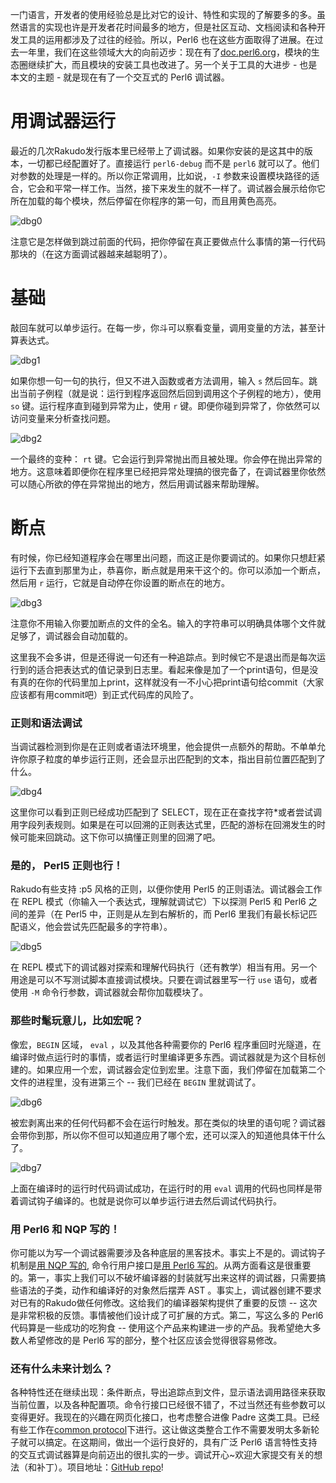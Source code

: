 一门语言，开发者的使用经验总是比对它的设计、特性和实现的了解要多的多。虽然语言的实现也许是开发者花时间最多的地方，但是社区互动、文档阅读和各种开发工具的运用都涉及了过往的经验。所以，Perl6 也在这些方面取得了进展。在过去一年里，我们在这些领域大大的向前迈步：现在有了[doc.perl6.org](http://doc.perl6.org)，模块的生态圈继续扩大，而且模块的安装工具也改进了。另一个关于工具的大进步 - 也是本文的主题 - 就是现在有了一个交互式的 Perl6 调试器。

# 用调试器运行

最近的几次Rakudo发行版本里已经带上了调试器。如果你安装的是这其中的版本，一切都已经配置好了。直接运行 `perl6-debug` 而不是 `perl6` 就可以了。他们对参数的处理是一样的。所以你正常调用，比如说，`-I` 参数来设置模块路径的适合，它会和平常一样工作。当然，接下来发生的就不一样了。调试器会展示给你它所在加载的每个模块，然后停留在你程序的第一句，而且用黄色高亮。

![dbg0](http://img0.tuicool.com/6Rn6Bb.png)

注意它是怎样做到跳过前面的代码，把你停留在真正要做点什么事情的第一行代码那块的（在这方面调试器越来越聪明了）。

# 基础

敲回车就可以单步运行。在每一步，你斗可以察看变量，调用变量的方法，甚至计算表达式。

![dbg1](http://img1.tuicool.com/FnQJvu.png)

如果你想一句一句的执行，但又不进入函数或者方法调用，输入 `s` 然后回车。跳出当前子例程（就是说：运行到程序返回然后回到调用这个子例程的地方），使用 `so` 键。运行程序直到碰到异常为止，使用 `r` 键。即便你碰到异常了，你依然可以访问变量来分析查找问题。

![dbg2](http://img2.tuicool.com/3AzuAn.png)

一个最终的变种： `rt` 键。它会运行到异常抛出而且被处理。你会停在抛出异常的地方。这意味着即便你在程序里已经把异常处理搞的很完备了，在调试器里你依然可以随心所欲的停在异常抛出的地方，然后用调试器来帮助理解。

# 断点

有时候，你已经知道程序会在哪里出问题，而这正是你要调试的。如果你只想赶紧运行下去直到那里为止，恭喜你，断点就是用来干这个的。你可以添加一个断点，然后用 `r` 运行，它就是自动停在你设置的断点在的地方。

![dbg3](http://img0.tuicool.com/MRBBZn.png)

注意你不用输入你要加断点的文件的全名。输入的字符串可以明确具体哪个文件就足够了，调试器会自动加载的。

这里我不会多讲，但是还得说一句还有一种追踪点。到时候它不是退出而是每次运行到的适合把表达式的值记录到日志里。看起来像是加了一个print语句，但是没有真的在你的代码里加上print，这样就没有一不小心把print语句给commit（大家应该都有用commit吧）到正式代码库的风险了。

### 正则和语法调试

当调试器检测到你是在正则或者语法环境里，他会提供一点额外的帮助。不单单允许你原子粒度的单步运行正则，还会显示出匹配到的文本，指出目前位置匹配到了什么。

![dbg4](http://img1.tuicool.com/Bf6Vnm.png)

这里你可以看到正则已经成功匹配到了 SELECT，现在正在查找字符\*或者尝试调用字段列表规则。如果是在可以回溯的正则表达式里，匹配的游标在回溯发生的时候可能来回跳动。这下你可以搞懂正则里的回溯了吧。

### 是的， Perl5 正则也行！

Rakudo有些支持 :p5 风格的正则，以便你使用 Perl5 的正则语法。调试器会工作在 REPL 模式（你输入一个表达式，理解就调试它）下以探测 Perl5 和 Perl6 之间的差异（在 Perl5 中，正则是从左到右解析的，而 Perl6 里我们有最长标记匹配语义，他会尝试先匹配最多的字符串）。

![dbg5](http://img2.tuicool.com/FrAvUz.png)

在 REPL 模式下的调试器对探索和理解代码执行（还有教学）相当有用。另一个用途是可以不写测试脚本直接调试模块。只要在调试器里写一行 `use` 语句，或者使用 `-M` 命令行参数，调试器就会帮你加载模块了。

### 那些时髦玩意儿，比如宏呢？

像宏，`BEGIN` 区域， `eval` ，以及其他各种需要你的 Perl6 程序重回时光隧道，在编译时做点运行时的事情，或者运行时里编译更多东西。调试器就是为这个目标创建的。如果应用一个宏，调试器会定位到宏里。注意下面，我们停留在加载第二个文件的进程里，没有进第三个 -- 我们已经在 `BEGIN` 里就调试了。

![dbg6](http://img0.tuicool.com/rI77Nf.png)

被宏剥离出来的任何代码都不会在运行时触发。那在类似的块里的语句呢？调试器会带你到那，所以你不但可以知道应用了哪个宏，还可以深入的知道他具体干什么了。

![dbg7](http://img1.tuicool.com/iIRnQz.png)

上面在编译时的运行时代码调试成功，在运行时的用 `eval` 调用的代码也同样是带着调试钩子编译的。也就是说你可以单步运行进去然后调试代码执行。

### 用 Perl6 和 NQP 写的！

你可能以为写一个调试器需要涉及各种底层的黑客技术。事实上不是的。调试钩子机制是[用 NQP 写的](https://github.com/jnthn/rakudo-debugger/blob/master/bin/perl6-debug.nqp), 命令行用户接口是[用 Perl6 写的](https://github.com/jnthn/rakudo-debugger/blob/master/lib/Debugger/UI/CommandLine.pm)。从两方面看这是很重要的。第一，事实上我们可以不破坏编译器的封装就写出来这样的调试器，只需要搞些语法的子类，动作和编译好的对象然后摆弄 AST 。事实上，调试器创建不要求对已有的Rakudo做任何修改。这给我们的编译器架构提供了重要的反馈 -- 这次是非常积极的反馈。事情被他们设计成了可扩展的方式。第二，写这么多的 Perl6 代码算是一些成功的吃狗食 -- 使用这个产品来构建进一步的产品。我希望绝大多数人希望修改的是 Perl6 写的部分，整个社区应该会觉得很容易修改。

### 还有什么未来计划么？

各种特性还在继续出现：条件断点，导出追踪点到文件，显示语法调用路径来获取当前位置，以及各种配置项。命令行接口已经很不错了，不过当然还有些参数可以变得更好。我现在的兴趣在网页化接口，也考虑整合进像 Padre 这类工具。已经有些工作在[common protocol](https://github.com/kevindawson/Bullwinkle/wiki)下进行。这让做这类整合工作不需要发明太多新轮子就可以搞定。在这期间，做出一个运行良好的，具有广泛 Perl6 语言特性支持的交互式调试器算是向前迈出的很扎实的一步。调试开心~欢迎大家提交有关的想法（和补丁）。项目地址：[GitHub repo](https://github.com/jnthn/rakudo-debugger)!
